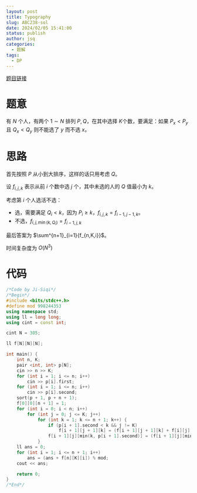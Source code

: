```yaml
---
layout: post
title: Typography
slug: ABC238-sol
date: 2024/02/05 15:41:00
status: publish
author: jsq
categories: 
  - 题解
tags:
  - DP
---
```


[题目链接](https://www.luogu.com.cn/problem/AT_abc238_f)

# 题意

有 $N$ 个人，有两个 $1\sim N$ 排列 $P, Q$，在其中选择 $K$个数，要满足：如果 $P_x<P_y$ 且 $Q_x<Q_y$ 则不能选了 $y$ 而不选 $x$。

# 思路

首先按照 $P$ 从小到大排序，这样的话只用考虑 $Q$。

设 $f_{i,j,k}$ 表示从前 $i$ 个数中选 $j$ 个，其中未选的人的 $Q$ 值最小为 $k$。

考虑第 $i$ 个人选活不选：

* 选，需要满足 $Q_i < k$，因为 $P_i \ge k$，$f_{i,j,k}=f_{i-1,j-1,k}$。
* 不选，$f_{i,j,\min(k,Q_i)}=f_{i-1,j,k}$

最后答案为 $\sum^{n+1}_{i=1}{f_{n,K,i}}$。

时间复杂度为 $O(N^3)$

# 代码

```cpp
/*Code by Ji-Siqi*/
/*Begin*/
#include <bits/stdc++.h>
#define mod 998244353
using namespace std;
using ll = long long;
using cint = const int;

cint N = 305;

ll f[N][N][N];

int main() {
	int n, K;
	pair <int, int> p[N];
	cin >> n >> K;
	for (int i = 1; i <= n; i++) 
		cin >> p[i].first;
	for (int i = 1; i <= n; i++) 
		cin >> p[i].second;
	sort(p + 1, p + n + 1);
	f[0][0][n + 1] = 1;
	for (int i = 0; i < n; i++) 
		for (int j = 0; j <= K; j++) 
			for (int k = 1; k <= n + 1; k++) {
				if (p[i + 1].second < k && j != K) 
					f[i + 1][j + 1][k] = (f[i + 1][j + 1][k] + f[i][j][k]) % mod;
				f[i + 1][j][min(k, p[i + 1].second)] = (f[i + 1][j][min(k, p[i + 1].second)] + f[i][j][k]) % mod;
			}
	ll ans = 0;
	for (int i = 1; i <= n + 1; i++) 
		ans = (ans + f[n][K][i]) % mod;
	cout << ans;

	return 0;
}
/*End*/
```
